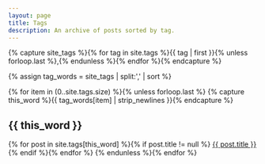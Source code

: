 ```yaml
---
layout: page
title: Tags
description: An archive of posts sorted by tag.
---
```


{% capture site_tags %}{% for tag in site.tags %}{{ tag | first }}{% unless forloop.last %},{% endunless %}{% endfor %}{% endcapture %}
<!-- site_tags: {{ site_tags }} -->
{% assign tag_words = site_tags | split:',' | sort %}
<!-- tag_words: {{ tag_words }} -->

<div id="tags">
  {% for item in (0..site.tags.size) %}{% unless forloop.last %}
    {% capture this_word %}{{ tag_words[item] | strip_newlines }}{% endcapture %}
  <h2 id="{{ this_word | cgi_escape }}">{{ this_word }}</h2>
  <span class="posts">
    {% for post in site.tags[this_word] %}{% if post.title != null %}
    <!--<span itemscope><span class="entry-date"><time datetime="{{ post.date | date_to_xmlschema }}" itemprop="datePublished">{{ post.date | date: "%Y %B %d" }}</time></span>-->
    <a href="{{ post.url }}">{{ post.title }}</a></span>
    <br>
    {% endif %}{% endfor %}
  </span>
  {% endunless %}{% endfor %}
</div>